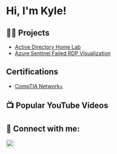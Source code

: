 <h1>Hi, I'm Kyle!</h1>

<h2>👨‍💻 Projects</h2>

  - [Active Directory Home Lab](https://github.com/klawnwork/ActiveDirectoryHomeLab)
  - [Azure Sentinel Failed RDP Visualization](https://github.com/klawnwork/Azure-Sentinel-Failed-RDP-Visualization)

<h2>Certifications</h2>

  - [CompTIA Network+](https://docs.google.com/document/d/1fvo_OrSZC7uTLx6-N4RhyixAvwbrpLuc00YiLVOWToc/edit?usp=sharing)

<h2>📺 Popular YouTube Videos</h2>


<h2> 🤳 Connect with me:</h2>


[<img align="left" alt="JoshMadakor | LinkedIn" width="22px" src="https://cdn.jsdelivr.net/npm/simple-icons@v3/icons/linkedin.svg" />][linkedin]

[linkedin]:https://www.linkedin.com/in/kyle-lawn-82ab13187/

